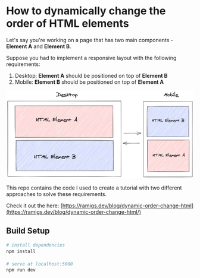 # How to dynamically change the order of HTML elements

Let's say you're working on a page that has two main components - **Element A** and
**Element B**.

Suppose you had to implement a responsive layout with the following
requirements:

1. Desktop: **Element A** should be positioned on top of **Element B**
1. Mobile: **Element B** should be positioned on top of **Element A**

![dynamic order change html elements](https://github.com/ramigs/media-hosting/raw/master/2020-05-08-dynamic-order-change-html.png)

This repo contains the code I used to create a tutorial with two different
approaches to solve these requirements.

Check it out the here: [https://ramigs.dev/blog/dynamic-order-change-html](https://ramigs.dev/blog/dynamic-order-change-html/)

## Build Setup

```bash
# install dependencies
npm install

# serve at localhost:5000
npm run dev
```
